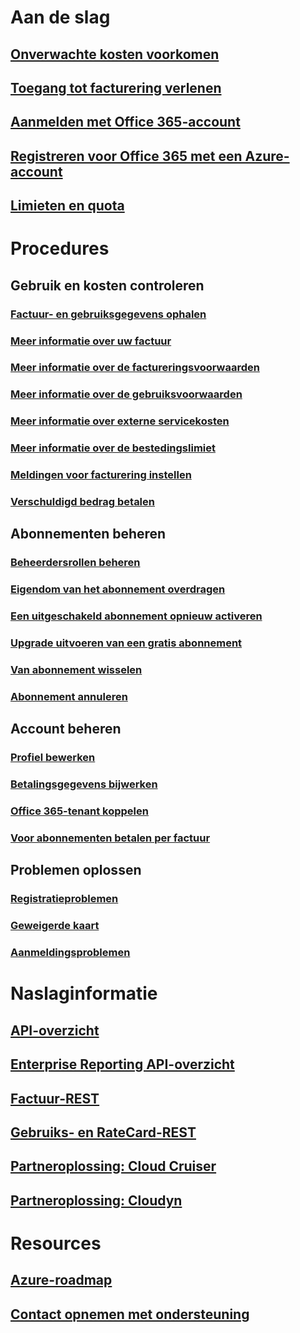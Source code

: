 # Aan de slag

## [Onverwachte kosten voorkomen](billing-getting-started.md)

## [Toegang tot facturering verlenen](billing-manage-access.md)

## [Aanmelden met Office 365-account](billing-use-existing-office-365-account-azure-subscription.md)

## [Registreren voor Office 365 met een Azure-account](billing-use-existing-azure-account-for-office-365-subscription.md)

## [Limieten en quota](../azure-subscription-service-limits.md?toc=/azure/billing/TOC.json)


# Procedures

## Gebruik en kosten controleren

### [Factuur- en gebruiksgegevens ophalen](billing-download-azure-invoice-daily-usage-date.md)

### [Meer informatie over uw factuur](billing-understand-your-bill.md)

### [Meer informatie over de factureringsvoorwaarden](billing-understand-your-invoice.md)

### [Meer informatie over de gebruiksvoorwaarden](billing-understand-your-usage.md)

### [Meer informatie over externe servicekosten](billing-understand-your-azure-marketplace-charges.md)

### [Meer informatie over de bestedingslimiet](billing-spending-limit.md)

### [Meldingen voor facturering instellen](billing-set-up-alerts.md)

### [Verschuldigd bedrag betalen](billing-azure-subscription-past-due-balance.md)


## Abonnementen beheren

### [Beheerdersrollen beheren](billing-add-change-azure-subscription-administrator.md)

### [Eigendom van het abonnement overdragen](billing-subscription-transfer.md)

### [Een uitgeschakeld abonnement opnieuw activeren](billing-subscription-become-disable.md)

### [Upgrade uitvoeren van een gratis abonnement](billing-upgrade-azure-subscription.md)

### [Van abonnement wisselen](billing-how-to-switch-azure-offer.md)

### [Abonnement annuleren](billing-how-to-cancel-azure-subscription.md)

## Account beheren

### [Profiel bewerken](billing-how-to-change-azure-account-profile.md)

### [Betalingsgegevens bijwerken](billing-how-to-change-credit-card.md)

### [Office 365-tenant koppelen](billing-add-office-365-tenant-to-azure-subscription.md)

### [Voor abonnementen betalen per factuur](billing-how-to-pay-by-invoice.md)

## Problemen oplossen

### [Registratieproblemen](billing-troubleshoot-azure-sign-up-issues.md)

### [Geweigerde kaart](billing-credit-card-fails-during-azure-sign-up.md)

### [Aanmeldingsproblemen](billing-cannot-login-subscription.md)


# Naslaginformatie

## [API-overzicht](billing-usage-rate-card-overview.md)

## [Enterprise Reporting API-overzicht](billing-enterprise-api.md)

## [Factuur-REST](/rest/api/billing)

## [Gebruiks- en RateCard-REST](https://msdn.microsoft.com/library/azure/1ea5b323-54bb-423d-916f-190de96c6a3c)

## [Partneroplossing: Cloud Cruiser](billing-usage-rate-card-partner-solution-cloudcruiser.md)

## [Partneroplossing: Cloudyn](billing-usage-rate-card-partner-solution-cloudyn.md)


# Resources

## [Azure-roadmap](https://azure.microsoft.com/roadmap/)

## [Contact opnemen met ondersteuning](../azure-supportability/how-to-create-azure-support-request.md)

